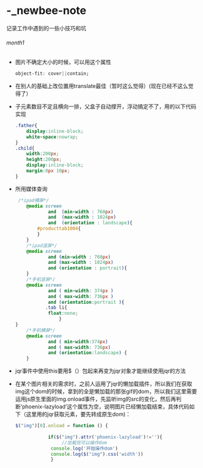 # -_newbee-note
记录工作中遇到的一些小技巧和坑
###### month1

- 图片不确定大小的时候，可以用这个属性

  ```css
  object-fit: cover||contain;
  ```

  

- 在别人的基础上改位置用translate最佳（暂时这么觉得）(现在已经不这么觉得了）

- 子元素数目不定且横向一排，父盒子自动撑开，浮动搞定不了，用的以下代码实现

  ```css
  .father{
      display:inline-block;
      white-space:nowrap;
  }
  .child{
      width:200px;
      height:200px;
      display:inline-block;
      margin:0px 10px;
  }
  ```

- 所用媒体查询

  ```css
   /*ipad横屏*/
      @media screen        
              and  (min-width : 768px)
              and  (max-width : 1024px)
              and  (orientation : landscape){
          #producttab1004{
          }
      }
      /*ipad竖屏*/
      @media screen
              and (min-width : 768px)
              and (max-width : 1024px)
              and (orientation : portrait){
      }
      /*手机竖屏*/
      @media screen 
              and ( min-width: 374px ) 
              and ( max-width: 736px ) 
              and (orientation:portrait ){
             .tab li{
              float:none;
                  }
  }
      /*手机横屏*/
      @media screen 
              and ( min-width:374px) 
              and ( max-width: 736px)
              and (orientation:landscape) {
      }
  ```

- jqr事件中使用this要用$（）包起来再变为jqr对象才能继续使用jqr的方法

- 在某个图片相关的需求时，之前人运用了jqr的懒加载插件，所以我们在获取img这个dom的时候，拿到的全是懒加载的那张gif的dom，所以我们这里需要运用js原生里面的img.onload事件，先监听img的src的变化，然后再判断‘phoenix-lazyload’这个属性为空，说明图片已经懒加载结束，具体代码如下（这里用的jqr获取元素，要先转成原生dom)：

  ```javascript
  $("img")[0].onload = function () {
  		    		
  		   	  if($("img").attr('phoenix-lazyload')!=''){
  		   		   //加载完可以操作dom	   		  
  		   	   console.log('开始操作dom')   
  		   	   console.log($("img").css('width'))
  		   	   }
  ```

  





